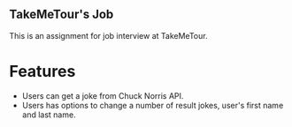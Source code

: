 ## TakeMeTour's Job
This is an assignment for job interview at TakeMeTour.

# Features
- Users can get a joke from Chuck Norris API.
- Users has options to change a number of result jokes, user's first name and last name.

